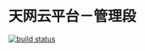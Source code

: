 天网云平台－管理段
=========================

[![build status](http://192.168.21.190/hlw/rimp/manage/badges/test/build.svg)](http://192.168.21.190/hlw/rimp/manage/commits/test)
